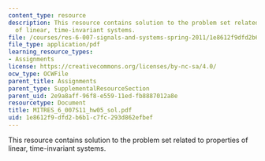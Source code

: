```yaml
---
content_type: resource
description: This resource contains solution to the problem set related to properties
  of linear, time-invariant systems.
file: /courses/res-6-007-signals-and-systems-spring-2011/1e8612f9dfd2b6b1c7fc293d862efbef_MITRES_6_007S11_hw05_sol.pdf
file_type: application/pdf
learning_resource_types:
- Assignments
license: https://creativecommons.org/licenses/by-nc-sa/4.0/
ocw_type: OCWFile
parent_title: Assignments
parent_type: SupplementalResourceSection
parent_uid: 2e9a8aff-96f8-e559-11ed-fb8887012a8e
resourcetype: Document
title: MITRES_6_007S11_hw05_sol.pdf
uid: 1e8612f9-dfd2-b6b1-c7fc-293d862efbef
---
```

This resource contains solution to the problem set related to properties of linear, time-invariant systems.